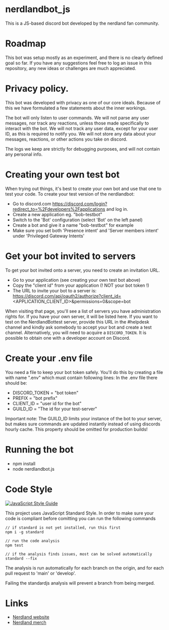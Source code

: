 # nerdlandbot_js
This is a JS-based discord bot developed by the nerdland fan community.

# Roadmap
This bot was setup mostly as an experiment, and there is no clearly defined goal so far.
If you have any suggestions feel free to log an issue in this repository, any new ideas or challenges are much appreciated.

# Privacy policy.
This bot was developed with privacy as one of our core ideals.
Because of this we have formulated a few statements about the inner workings.

The bot will only listen to user commands. 
We will not parse any user messages, nor track any reactions, unless those made specifically to interact with the bot.
We will not track any user data, except for your user ID, as this is required to notify you.
We will not store any data about your messages, reactions, or other actions you take on discord.

The logs we keep are strictly for debugging purposes, and will not contain any personal info.


# Creating your own test bot
When trying out things, it's best to create your own bot and use that one to test your code. To create your test version of the nerdlandbot:
- Go to discord.com https://discord.com/login?redirect_to=%2Fdevelopers%2Fapplications and log in.
- Create a new application eg. "bob-testbot"
- Switch to the 'Bot' configuration (select 'Bot' on the left panel)
- Create a bot and give it a name "bob-testbot" for example
- Make sure you set both 'Presence intent' and 'Server members intent' under 'Privileged Gateway Intents'

# Get your bot invited to servers
To get your bot invited onto a server, you need to create an invitation URL.
- Go to your application (see creating your own test bot above)
- Copy the "client id" from your application (! NOT your bot token !)
- The URL to invite your bot to a server is: https://discord.com/api/oauth2/authorize?client_id=<APPLICATION_CLIENT_ID>&permissions=0&scope=bot

When visiting that page, you'll see a list of servers you have administration rights for. If you have your own server, it will be listed here. 
If you want to test on the NerdlandBottest server, provide this URL in the #helpdesk channel and kindly ask somebody to accept your bot and create a test channel.
Alternatively, you will need to acquire a `DISCORD_TOKEN`. It is possible to obtain one with a developer account on Discord.

# Create your .env file
You need a file to keep your bot token safely. You'll do this by creating a file with name ".env" which must contain following lines:
In the .env file there should be:

- DISCORD_TOKEN = "bot token"
- PREFIX = "bot prefix"
- CLIENT_ID = "user id for the bot"
- GUILD_ID = "The id for your test-server"

Important note: The GUILD_ID limits your instance of the bot to your server, but makes sure commands are updated instantly instead of using discords hourly cache. This property should be omitted for production builds!

# Running the bot
- npm install
- node nerdlandbot.js

# Code Style
[![JavaScript Style Guide](https://cdn.rawgit.com/standard/standard/master/badge.svg)](https://github.com/standard/standard)

This project uses JavaScript Standard Style.
In order to make sure your code is compliant before comitting you can run the following commands

```
// if standard is not yet installed, run this first
npm i -g standard

// run the code analysis
npm test

// if the analysis finds issues, most can be solved automatically
standard --fix
```

The analysis is run automatically for each branch on the origin, and for each pull request to 'main' or 'develop'.

Failing the standardjs analysis will prevent a branch from being merged.



# Links
* [Nerdland website](https://nerdland.be)
* [Nerdland merch](https://www.mistert.be/nerdland)
